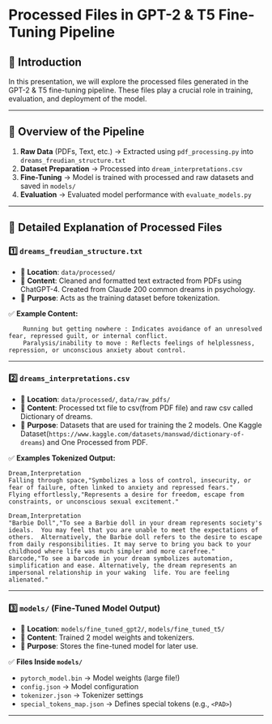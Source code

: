 # **Processed Files in GPT-2 & T5 Fine-Tuning Pipeline**

## **📌 Introduction**
In this presentation, we will explore the processed files generated in the GPT-2 & T5 fine-tuning pipeline. These files play a crucial role in training, evaluation, and deployment of the model.

---

## **🔹 Overview of the Pipeline**
1. **Raw Data** (PDFs, Text, etc.) → Extracted using `pdf_processing.py` into `dreams_freudian_structure.txt`
2. **Dataset Preparation** → Processed into `dream_interpretations.csv`
4. **Fine-Tuning** → Model is trained with processed and raw datasets and saved in `models/`
5. **Evaluation** → Evaluated model performance with `evaluate_models.py`

---

## **📂 Detailed Explanation of Processed Files**

### **1️⃣ `dreams_freudian_structure.txt`**
- 📍 **Location**: `data/processed/`
- 📄 **Content**: Cleaned and formatted text extracted from PDFs using ChatGPT-4. Created from Claude 200 common dreams in psychology.
- 📌 **Purpose**: Acts as the training dataset before tokenization.

✅ **Example Content:**
```plaintext
    Running but getting nowhere : Indicates avoidance of an unresolved fear, repressed guilt, or internal conflict.
    Paralysis/inability to move : Reflects feelings of helplessness, repression, or unconscious anxiety about control.
```

---

### **2️⃣ `dreams_interpretations.csv`**
- 📍 **Location**: `data/processed/`, `data/raw_pdfs/`
- 📄 **Content**: Processed txt file to csv(from PDF file) and raw csv called Dictionary of dreams.
- 📌 **Purpose**: Datasets that are used for training the 2 models. One Kaggle Dataset(`https://www.kaggle.com/datasets/manswad/dictionary-of-dreams`) and One Processed from PDF.


✅ **Examples Tokenized Output:**
```csv
Dream,Interpretation
Falling through space,"Symbolizes a loss of control, insecurity, or fear of failure, often linked to anxiety and repressed fears."
Flying effortlessly,"Represents a desire for freedom, escape from constraints, or unconscious sexual excitement."
```

```csv
Dream,Interpretation
"Barbie Doll","To see a Barbie doll in your dream represents society's ideals.  You may feel that you are unable to meet the expectations of others.  Alternatively, the Barbie doll refers to the desire to escape from daily responsibilities. It may serve to bring you back to your childhood where life was much simpler and more carefree."
Barcode,"To see a barcode in your dream symbolizes automation, simplification and ease. Alternatively, the dream represents an impersonal relationship in your waking  life. You are feeling alienated."

```

---

### **3️⃣ `models/` (Fine-Tuned Model Output)**
- 📍 **Location**: `models/fine_tuned_gpt2/`, `models/fine_tuned_t5/`
- 📄 **Content**: Trained 2 model weights and tokenizers.
- 📌 **Purpose**: Stores the fine-tuned model for later use.

✅ **Files Inside `models/`**
- `pytorch_model.bin` → Model weights (large file!)
- `config.json` → Model configuration
- `tokenizer.json` → Tokenizer settings
- `special_tokens_map.json` → Defines special tokens (e.g., `<PAD>`)

---
